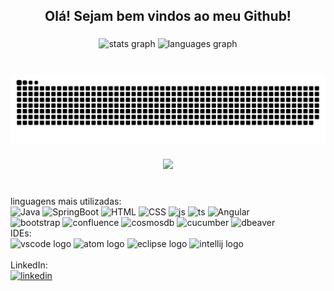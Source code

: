 <h2 align="center">Olá! Sejam bem vindos ao meu Github!</h2>

###

<div align="center">
  <img src="https://github-readme-stats.vercel.app/api?username=alanssoares92&hide_title=false&hide_rank=false&show_icons=true&include_all_commits=true&count_private=true&disable_animations=false&theme=dracula&locale=pt-br&hide_border=false" height="150" alt="stats graph"  />
  <img src="https://github-readme-stats.vercel.app/api/top-langs?username=alanssoares92&locale=pt-br&hide_title=false&layout=compact&card_width=320&langs_count=5&theme=dracula&hide_border=false" height="150" alt="languages graph"  />
</div>

###

<br clear="both">

<img src="https://raw.githubusercontent.com/angelicaweiler/angelicaweiler/output/snake.svg" alt="Snake animation" />

###

<div align="center">
  <img src="https://profile-counter.glitch.me/AlanSSoares92/count.svg?"  />
</div>

###

   <div style="display: inline_block; align: center"><br>
     linguagens mais utilizadas: </br>
      <img title="Java" src = "https://img.shields.io/badge/Java-ED8B00?style=for-the-badge&logo=openjdk&logoColor=white">
      <img title="SpringBoot" src="https://img.shields.io/badge/Spring-6DB33F?style=for-the-badge&logo=spring&logoColor=white">
      <img title="HTML" src="https://img.shields.io/badge/HTML5-E34F26?style=for-the-badge&logo=html5&logoColor=white">
      <img title="CSS" src="https://img.shields.io/badge/CSS-239120?&style=for-the-badge&logo=css3&logoColor=white">
      <img title="js" src="https://img.shields.io/badge/JavaScript-F7DF1E?style=for-the-badge&logo=javascript&logoColor=black">
      <img title="ts" src= "https://img.shields.io/badge/TypeScript-007ACC?style=for-the-badge&logo=typescript&logoColor=white">
      <img title="Angular" src="https://img.shields.io/badge/Angular-DD0031?style=for-the-badge&logo=angular&logoColor=white"><br>
      <img src="https://cdn.jsdelivr.net/gh/devicons/devicon@latest/icons/bootstrap/bootstrap-original-wordmark.svg" height="30" alt="bootstrap" title="bootstrap"/>
      <img src="https://cdn.jsdelivr.net/gh/devicons/devicon@latest/icons/confluence/confluence-original-wordmark.svg" height="30" alt="confluence" title="confluence"/>
      <img src="https://cdn.jsdelivr.net/gh/devicons/devicon@latest/icons/cosmosdb/cosmosdb-original-wordmark.svg" height="30" alt="cosmosdb" title="cosmosdb" />
      <img src="https://cdn.jsdelivr.net/gh/devicons/devicon@latest/icons/cucumber/cucumber-plain.svg" height="30" alt="cucumber" title="cucumber"/>
      <img src="https://cdn.jsdelivr.net/gh/devicons/devicon@latest/icons/dbeaver/dbeaver-original.svg" height="30" alt="dbeaver" title="dbeaver"/>
      <br> IDEs:<br>
      <img title="vscode" src="https://cdn.jsdelivr.net/gh/devicons/devicon/icons/vscode/vscode-original.svg" height="30" alt="vscode logo">
      <img title="atom" src="https://cdn.jsdelivr.net/gh/devicons/devicon/icons/atom/atom-original.svg" height="30" alt="atom logo">
      <img title="eclipse" src="https://cdn.jsdelivr.net/gh/devicons/devicon/icons/eclipse/eclipse-original.svg" height="30" alt="eclipse logo">
      <img title="intellij" src="https://cdn.jsdelivr.net/gh/devicons/devicon/icons/intellij/intellij-original.svg" height="30" alt="intellij logo"  />
<br>
    <br>
      LinkedIn:</br>
      <a href="https://www.linkedin.com/in/alansoares/">
        <img title="linkedin" src="https://img.shields.io/badge/LinkedIn-0077B5?style=for-the-badge&logo=linkedin&logoColor=white">
      </a>

   <!--   //LINKAR AS DOCUMENTAÇÕES COM CADA BADGET -->
   </div>
   
